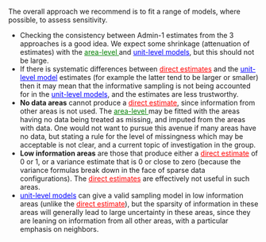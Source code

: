
The overall approach we recommend is to fit a range of models, where possible, to assess sensitivity.

- Checking the consistency between Admin-1 estimates from the 3 approaches is a good idea. We expect
some shrinkage (attenuation of estimates) with the <a href="../method_unit" style="color: green;">area-level </a> and <a href="../method_unit" style="color: blue;">unit-level models</a>, but this should not be large.
- If there is systematic differences between <a href="../method_unit" style="color: red;">direct estimates</a> and the <a href="../method_unit" style="color: blue;">unit-level model</a> estimates (for example the latter tend to be larger or smaller) then it may mean that the informative sampling is not being accounted for in the <a href="../method_unit" style="color: blue;">unit-level models</a>, and the estimates are less trustworthy.
- **No data areas** cannot produce a <a href="../method_unit" style="color: red;">direct estimate</a>, since information from other areas is not used. The
<a href="../method_unit" style="color: green;">area-level </a> may be fitted with the areas having no data being treated as missing, and imputed from the areas with data. One would not want to pursue this avenue if many areas have no data, but stating a
rule for the level of missingness which may be acceptable is not clear, and a current topic of investigation
in the group.
- **Low information areas** are those that produce either a <a href="../method_unit" style="color: red;">direct estimate</a> of 0 or 1, or a variance estimate that is 0 or close to zero (because the variance formulas break down in the face of sparse data
configurations). The <a href="../method_unit" style="color: red;">direct estimates</a> are effectively not useful in such areas.
- <a href="../method_unit" style="color: blue;">unit-level models</a> can give a valid sampling model in low information areas (unlike the <a href="../method_unit" style="color: red;">direct estimate</a>), but the sparsity of information in these areas will generally lead to large uncertainty in these areas, since they are leaning on information from all other areas, with a particular emphasis on neighbors.